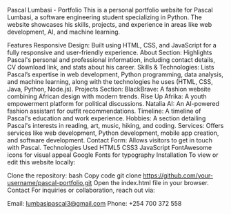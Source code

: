 Pascal Lumbasi - Portfolio
This is a personal portfolio website for Pascal Lumbasi, a software engineering student specializing in Python. The website showcases his skills, projects, and experience in areas like web development, AI, and machine learning.

Features
Responsive Design: Built using HTML, CSS, and JavaScript for a fully responsive and user-friendly experience.
About Section: Highlights Pascal's personal and professional information, including contact details, CV download link, and stats about his career.
Skills & Technologies: Lists Pascal’s expertise in web development, Python programming, data analysis, and machine learning, along with the technologies he uses (HTML, CSS, Java, Python, Node.js).
Projects Section:
BlackBrave: A fashion website combining African design with modern trends.
Rise Up Afrika: A youth empowerment platform for political discussions.
Natalia AI: An AI-powered fashion assistant for outfit recommendations.
Timeline: A timeline of Pascal's education and work experience.
Hobbies: A section detailing Pascal's interests in reading, art, music, hiking, and coding.
Services: Offers services like web development, Python development, mobile app creation, and software development.
Contact Form: Allows visitors to get in touch with Pascal.
Technologies Used
HTML5
CSS3
JavaScript
FontAwesome icons for visual appeal
Google Fonts for typography
Installation
To view or edit this website locally:

Clone the repository:
bash
Copy code
git clone https://github.com/your-username/pascal-portfolio.git
Open the index.html file in your browser.
Contact
For inquiries or collaboration, reach out via:

Email: lumbasipascal3@gmail.com
Phone: +254 700 372 558
